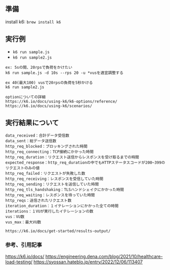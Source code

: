 ## 準備

install k6: `brew install k6`

## 実行例

- `k6 run sample.js`
- `k6 run sample2.js`

```
ex: 5sの間、20rpsで負荷をかけたい
k6 run sample.js -d 10s --rps 20 -u *vusを適宜調整する

ex 40(最大100) vusで20rpsの負荷を5秒かける
k6 run sample2.js

optionについての詳細
https://k6.io/docs/using-k6/k6-options/reference/
https://k6.io/docs/using-k6/scenarios/

```

## 実行結果について

```
data_received：合計データ受信数
data_sent：総データ送信数
http_req_blocked：ブロッキングされた時間
http_req_connecting：TCP接続にかかった時間
http_req_duration：リクエスト送信からレスポンスを受け取るまでの時間
expected_response：http_req_durationの中でもHTTPステータスコードが200~399のリクエストのみの値
http_req_failed：リクエストが失敗した数
http_req_receiving：レスポンスを受信していた時間
http_req_sending：リクエストを送信していた時間
http_req_tls_handshaking：TLSハンドシェイクにかかった時間
http_req_waiting：レスポンスを待っていた時間
http_reqs：送信されたリクエスト数
iteration_duration：１イテレーションにかかった全ての時間
iterations：１VUが実行したイテレーションの数
vus：VU数
vus_max：最大VU数

https://k6.io/docs/get-started/results-output/
```


### 参考、引用記事
https://k6.io/docs/
https://engineering.dena.com/blog/2021/10/healthcare-load-testing/
https://syossan.hateblo.jp/entry/2022/12/06/113407
